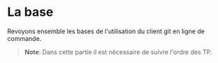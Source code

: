 # La base

Revoyons ensemble les bases de l'utilisation du client git en ligne de
commande.

> **Note**: Dans cette partie il est nécessaire de suivre l'ordre des TP.
